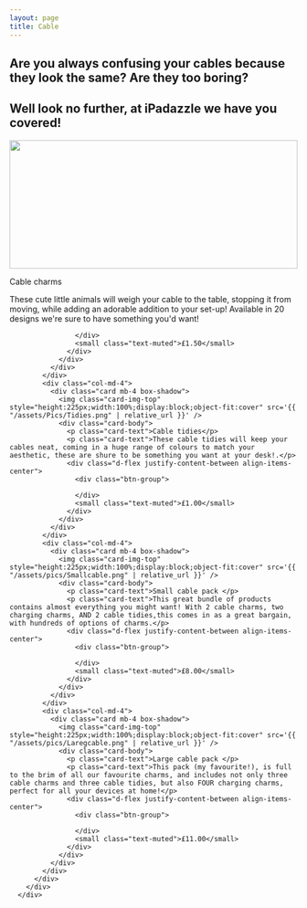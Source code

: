 ```yaml
---
layout: page
title: Cable
---
```


## Are you always confusing your cables because they look the same? Are they too boring?
## Well look no further, at iPadazzle we have you covered!
<div class="album py-5 bg-light">
        <div class="container">
          <div class="row">
            <div class="col-md-4">
              <div class="card mb-4 box-shadow">
                <img class="card-img-top" style="height:225px;width:100%;display:block;object-fit:cover" src='{{ "/assets/pics/Cablecharms.png" | relative_url }}' />
                <div class="card-body">
                  <p class="card-text">Cable charms </p>
                  <p class="card-text">These cute little animals will weigh your cable to the table, stopping it from moving, while adding an adorable addition to your set-up! Available in 20 designs we're sure to have something you'd want!</p>
                  <div class="d-flex justify-content-between align-items-center">
                    <div class="btn-group">
                
                    </div>
                    <small class="text-muted">£1.50</small>
                  </div>
                </div>
              </div>
            </div>
            <div class="col-md-4">
              <div class="card mb-4 box-shadow">
                <img class="card-img-top" style="height:225px;width:100%;display:block;object-fit:cover" src='{{ "/assets/Pics/Tidies.png" | relative_url }}' />
                <div class="card-body">
                  <p class="card-text">Cable tidies</p>
                  <p class="card-text">These cable tidies will keep your cables neat, coming in a huge range of colours to match your aesthetic, these are shure to be something you want at your desk!.</p>
                  <div class="d-flex justify-content-between align-items-center">
                    <div class="btn-group">
                      
                    </div>
                    <small class="text-muted">£1.00</small>
                  </div>
                </div>
              </div>
            </div>
            <div class="col-md-4">
              <div class="card mb-4 box-shadow">
                <img class="card-img-top" style="height:225px;width:100%;display:block;object-fit:cover" src='{{ "/assets/pics/Smallcable.png" | relative_url }}' />
                <div class="card-body">
                  <p class="card-text">Small cable pack </p>
                  <p class="card-text">This great bundle of products contains almost everything you might want! With 2 cable charms, two charging charms, AND 2 cable tidies,this comes in as a great bargain, with hundreds of options of charms.</p>
                  <div class="d-flex justify-content-between align-items-center">
                    <div class="btn-group">
                      
                    </div>
                    <small class="text-muted">£8.00</small>
                  </div>
                </div>
              </div>
            </div>
            <div class="col-md-4">
              <div class="card mb-4 box-shadow">
                <img class="card-img-top" style="height:225px;width:100%;display:block;object-fit:cover" src='{{ "/assets/pics/Laregcable.png" | relative_url }}' />
                <div class="card-body">
                  <p class="card-text">Large cable pack </p>
                  <p class="card-text">This pack (my favourite!), is full to the brim of all our favourite charms, and includes not only three cable charms and three cable tidies, but also FOUR charging charms, perfect for all your devices at home!</p>
                  <div class="d-flex justify-content-between align-items-center">
                    <div class="btn-group">
                     
                    </div>
                    <small class="text-muted">£11.00</small>
                  </div>
                </div>
              </div>
            </div>
          </div>
        </div>
      </div>
